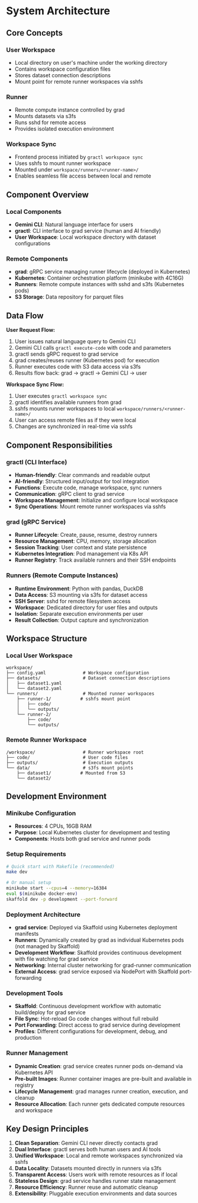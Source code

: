 # System Architecture

## Core Concepts

### User Workspace
- Local directory on user's machine under the working directory
- Contains workspace configuration files
- Stores dataset connection descriptions
- Mount point for remote runner workspaces via sshfs

### Runner
- Remote compute instance controlled by grad
- Mounts datasets via s3fs
- Runs sshd for remote access
- Provides isolated execution environment

### Workspace Sync
- Frontend process initiated by `gractl workspace sync`
- Uses sshfs to mount runner workspace
- Mounted under `workspace/runners/<runner-name>/`
- Enables seamless file access between local and remote

## Component Overview

### Local Components

- **Gemini CLI**: Natural language interface for users
- **gractl**: CLI interface to grad service (human and AI friendly)
- **User Workspace**: Local workspace directory with dataset configurations

### Remote Components  

- **grad**: gRPC service managing runner lifecycle (deployed in Kubernetes)
- **Kubernetes**: Container orchestration platform (minikube with 4C16G)
- **Runners**: Remote compute instances with sshd and s3fs (Kubernetes pods)
- **S3 Storage**: Data repository for parquet files

## Data Flow

**User Request Flow:**

1. User issues natural language query to Gemini CLI
2. Gemini CLI calls `gractl execute-code` with code and parameters
3. gractl sends gRPC request to grad service
4. grad creates/reuses runner (Kubernetes pod) for execution
5. Runner executes code with S3 data access via s3fs
6. Results flow back: grad → gractl → Gemini CLI → user

**Workspace Sync Flow:**

1. User executes `gractl workspace sync`
2. gractl identifies available runners from grad
3. sshfs mounts runner workspaces to local `workspace/runners/<runner-name>/`
4. User can access remote files as if they were local
5. Changes are synchronized in real-time via sshfs

## Component Responsibilities

### gractl (CLI Interface)

- **Human-friendly**: Clear commands and readable output
- **AI-friendly**: Structured input/output for tool integration
- **Functions**: Execute code, manage workspace, sync runners
- **Communication**: gRPC client to grad service
- **Workspace Management**: Initialize and configure local workspace
- **Sync Operations**: Mount remote runner workspaces via sshfs

### grad (gRPC Service)

- **Runner Lifecycle**: Create, pause, resume, destroy runners
- **Resource Management**: CPU, memory, storage allocation
- **Session Tracking**: User context and state persistence
- **Kubernetes Integration**: Pod management via K8s API
- **Runner Registry**: Track available runners and their SSH endpoints

### Runners (Remote Compute Instances)

- **Runtime Environment**: Python with pandas, DuckDB
- **Data Access**: S3 mounting via s3fs for dataset access
- **SSH Server**: sshd for remote filesystem access
- **Workspace**: Dedicated directory for user files and outputs
- **Isolation**: Separate execution environments per user
- **Result Collection**: Output capture and synchronization

## Workspace Structure

### Local User Workspace
```
workspace/
├── config.yaml              # Workspace configuration
├── datasets/                # Dataset connection descriptions
│   ├── dataset1.yaml
│   └── dataset2.yaml
└── runners/                 # Mounted runner workspaces
    ├── runner-1/           # sshfs mount point
    │   ├── code/
    │   └── outputs/
    └── runner-2/
        ├── code/
        └── outputs/
```

### Remote Runner Workspace
```
/workspace/                  # Runner workspace root
├── code/                    # User code files
├── outputs/                 # Execution outputs
└── data/                    # s3fs mount points
    ├── dataset1/           # Mounted from S3
    └── dataset2/
```

## Development Environment

### Minikube Configuration
- **Resources**: 4 CPUs, 16GB RAM
- **Purpose**: Local Kubernetes cluster for development and testing
- **Components**: Hosts both grad service and runner pods

### Setup Requirements
```bash
# Quick start with Makefile (recommended)
make dev

# Or manual setup
minikube start --cpus=4 --memory=16384
eval $(minikube docker-env)
skaffold dev -p development --port-forward
```

### Deployment Architecture
- **grad service**: Deployed via Skaffold using Kubernetes deployment manifests
- **Runners**: Dynamically created by grad as individual Kubernetes pods (not managed by Skaffold)
- **Development Workflow**: Skaffold provides continuous development with file watching for grad service
- **Networking**: Internal cluster networking for grad-runner communication
- **External Access**: grad service exposed via NodePort with Skaffold port-forwarding

### Development Tools
- **Skaffold**: Continuous development workflow with automatic build/deploy for grad service
- **File Sync**: Hot-reload Go code changes without full rebuild
- **Port Forwarding**: Direct access to grad service during development
- **Profiles**: Different configurations for development, debug, and production

### Runner Management
- **Dynamic Creation**: grad service creates runner pods on-demand via Kubernetes API
- **Pre-built Images**: Runner container images are pre-built and available in registry
- **Lifecycle Management**: grad manages runner creation, execution, and cleanup
- **Resource Allocation**: Each runner gets dedicated compute resources and workspace

## Key Design Principles

1. **Clean Separation**: Gemini CLI never directly contacts grad
2. **Dual Interface**: gractl serves both human users and AI tools
3. **Unified Workspace**: Local and remote workspaces synchronized via sshfs
4. **Data Locality**: Datasets mounted directly in runners via s3fs
5. **Transparent Access**: Users work with remote resources as if local
6. **Stateless Design**: grad service handles runner state management
7. **Resource Efficiency**: Runner reuse and automatic cleanup
8. **Extensibility**: Pluggable execution environments and data sources
